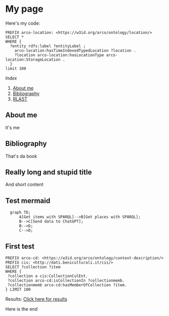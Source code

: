 # My page

Here's my code:

```SPARQL
PREFIX arco-location: <https://w3id.org/arco/ontology/location/>
SELECT *
WHERE {
  ?entity rdfs:label ?entityLabel ; 
    arco-location:hasTimeIndexedTypedLocation ?location .
    ?location arco-location:hasLocationType arco-location:StorageLocation .
  }
limit 100
```

*Index*
1. [About me](#about-me)
2. [Bibliography](#bibliography)
3. [RLAST](#really-long-and-stupid-title)

## About me
It's me

## Bibliography
That's da book

## Really long and stupid title
And short content

## Test mermaid

```mermaid
  graph TD;
      A[Get items with SPARQL]-->B[Get places with SPARQL];
      B-->C[Send data to ChatGPT];
      B-->D;
      C-->D;
```

## First test

```SPARQL
PREFIX arco-cd: <https://w3id.org/arco/ontology/context-description/>
PREFIX cis: <http://dati.beniculturali.it/cis/>
SELECT ?collection ?item
WHERE {
 ?collection a cis:CollectionCulEnt.
 ?collection arco-cd:isCollectionIn ?collectionmemb.
 ?collectionmemb arco-cd:hasMemberOfCollection ?item.
} LIMIT 100
```

Results:
[Click here for results](VeryBigTable.md)

Here is the end